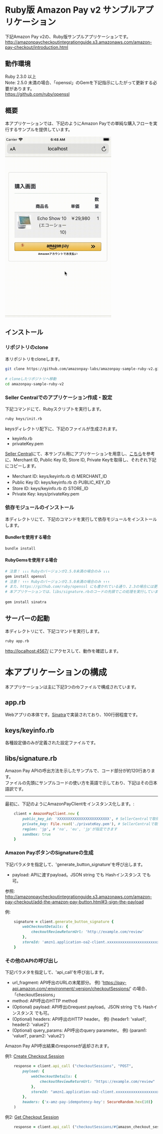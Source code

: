 # Ruby版 Amazon Pay v2 サンプルアプリケーション
下記Amazon Pay v2の、Ruby版サンプルアプリケーションです。  
http://amazonpaycheckoutintegrationguide.s3.amazonaws.com/amazon-pay-checkout/introduction.html

## 動作環境
Ruby 2.3.0 以上  
Note: 2.5.0 未満の場合、「openssl」のGemを下記指示にしたがって更新する必要があります。  
https://github.com/ruby/openssl  

## 概要
本アプリケーションでは、下記のようにAmazon Payでの単純な購入フローを実行するサンプルを提供しています。  

<img src="images/checkout-flow.gif" width="350">  

## インストール

### リポジトリのclone
本リポジトリをcloneします。  
```sh
git clone https://github.com/amazonpay-labs/amazonpay-sample-ruby-v2.git

# cloneしたリポジトリへ移動
cd amazonpay-sample-ruby-v2
```

### Seller Centralでのアプリケーション作成・設定
下記コマンドにて、Rubyスクリプトを実行します。  
```sh
ruby keys/init.rb
```

keysディレクトリ配下に、下記のファイルが生成されます。  
  - keyinfo.rb  
  - privateKey.pem  

[Seller Central](https://sellercentral.amazon.co.jp/)にて、本サンプル用にアプリケーションを用意し、[こちら](https://amazonpaycheckoutintegrationguide.s3.amazonaws.com/amazon-pay-checkout/get-set-up-for-integration.html#4-get-your-public-key-id)を参考に、Merchant ID, Public Key ID, Store ID, Private Keyを取得し、それぞれ下記にコピーします。
  * Merchant ID: keys/keyinfo.rb の MERCHANT_ID
  * Public Key ID: keys/keyinfo.rb の PUBLIC_KEY_ID
  * Store ID: keys/keyinfo.rb の STORE_ID
  * Private Key: keys/privateKey.pem

### 依存モジュールのインストール
本ディレクトリにて、下記のコマンドを実行して依存モジュールをインストールします。

#### Bundlerを使用する場合
```sh
bundle install
```

#### RubyGemsを使用する場合
```sh
# 注意！ ↓↓↓ Rubyのバージョンが2.5.0未満の場合のみ ↓↓↓
gem install openssl
# 注意！ ↑↑↑ Rubyのバージョンが2.5.0未満の場合のみ ↑↑↑
# また、https://github.com/ruby/openssl にも書かれている通り、2.3の場合には更にソースで「gem 'openssl'」を実行してgemを有効化する必要もあります。
# 本アプリケーションでは、libs/signature.rbのコードの先頭でこの処理を実行しています。

gem install sinatra
```

## サーバーの起動
本ディレクトリにて、下記コマンドを実行します。
```sh
ruby app.rb
```

[http://localhost:4567/](http://localhost:4567/) にアクセスして、動作を確認します。

# 本アプリケーションの構成

本アプリケーションは主に下記3つのrbファイルで構成されています。  

## app.rb
Webアプリの本体です。[Sinatra](http://sinatrarb.com/)で実装されており、100行弱程度です。

## keys/keyinfo.rb
各種設定値のみが定義された設定ファイルです。

## libs/signature.rb
Amazon Pay APIの呼出方法を示したサンプルで、コード部分が約120行あります。  
ファイルの先頭にサンプルコードの使い方を英語で示しており、下記はその日本語訳です。 

--- 

最初に、下記のようにAmazonPayClientをインスタンス化します。:  
```ruby
    client = AmazonPayClient.new {
        public_key_id: 'XXXXXXXXXXXXXXXXXXXXXXXX', # SellerCentralで取得したpublick key ID
        private_key: File.read('./privateKey.pem'), # SellerCentralで取得したprivate key
        region: 'jp', # 'na', 'eu', 'jp'が指定できます
        sandbox: true
    }
```

### Amazon PayボタンのSignatureの生成
下記パラメタを指定して、'generate_button_signature'を呼び出します。
 - payload: APIに渡すpayload。JSON string でも Hashインスタンス でも可。  

参照: http://amazonpaycheckoutintegrationguide.s3.amazonaws.com/amazon-pay-checkout/add-the-amazon-pay-button.html#3-sign-the-payload

例:  
```ruby
    signature = client.generate_button_signature {
        webCheckoutDetails: {
            checkoutReviewReturnUrl: 'http://example.com/review'
        },
        storeId: 'amzn1.application-oa2-client.xxxxxxxxxxxxxxxxxxxxxxxxxxxxxxx'
    }
```

### その他のAPIの呼び出し

下記パラメタを指定して、'api_call'を呼び出します。  
 - url_fragment: API呼出のURLの末尾部分。 例) 'https://pay-api.amazon.com/:environment/:version/checkoutSessions/' の場合、「checkoutSessions」
 - method: API呼出のHTTP method
 - (Optional) payload: API呼出のrequest payload。JSON string でも Hashインスタンス でも可。  
 - (Optional) headers: API呼出のHTTP header。 例) {header1: 'value1', header2: 'value2'}
 - (Optional) query_params: API呼出のquery parameter。 例) {param1: 'value1', param2: 'value2'}  

Amazon Pay API呼出結果のresponseが返却されます。  

例1: [Create Checkout Session](http://amazonpaycheckoutintegrationguide.s3.amazonaws.com/amazon-pay-api-v2/checkout-session.html#create-checkout-session)  

```ruby
    response = client.api_call ("checkoutSessions", "POST",
        payload: {
            webCheckoutDetails: {
                checkoutReviewReturnUrl: "https://example.com/review"
            },
            storeId: "amzn1.application-oa2-client.xxxxxxxxxxxxxxxxxxxxxxxxxxxxxxx"
        },
        headers: {'x-amz-pay-idempotency-key': SecureRandom.hex(10)}
    )
```

例2: [Get Checkout Session](http://amazonpaycheckoutintegrationguide.s3.amazonaws.com/amazon-pay-api-v2/checkout-session.html#get-checkout-session)  

```ruby
    response = client.api_call ("checkoutSessions/#{amazon_checkout_session_id}", 'GET')
```
